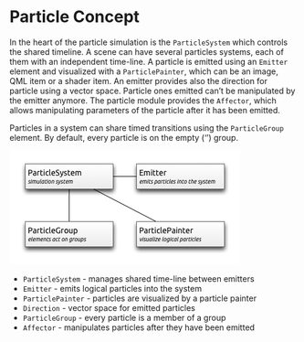 # Particle Concept

In the heart of the particle simulation is the `ParticleSystem` which controls the shared timeline. A scene can have several particles systems, each of them with an independent time-line. A particle is emitted using an `Emitter` element and visualized with a `ParticlePainter`, which can be an image, QML item or a shader item.
An emitter provides also the direction for particle using a vector space. Particle ones emitted can’t be manipulated by the emitter anymore. The particle module provides the `Affector`, which allows manipulating parameters of the particle after it has been emitted.

Particles in a system can share timed transitions using the `ParticleGroup` element. By default, every particle is on the empty (‘’) group.

![image](./assets/particlesystem.png)


* `ParticleSystem` - manages shared time-line between emitters
* `Emitter` - emits logical particles into the system
* `ParticlePainter` - particles are visualized by a particle painter
* `Direction` - vector space for emitted particles
* `ParticleGroup` - every particle is a member of a group
* `Affector` - manipulates particles after they have been emitted

